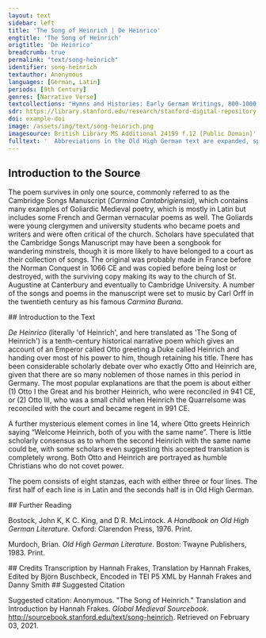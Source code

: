 ```yaml
---
layout: text
sidebar: left
title: 'The Song of Heinrich | De Heinrico'
engtitle: 'The Song of Heinrich'
origtitle: 'De Heinrico'
breadcrumb: true
permalink: "text/song-heinrich"
identifier: song-heinrich
textauthor: Anonymous
languages: [German, Latin]
periods: [9th Century]
genres: [Narrative Verse]
textcollections: "Hymns and Histories: Early German Writings, 800-1000 CE, Writing History: Chronicles, Legends and Anecdotes"
sdr: https://library.stanford.edu/research/stanford-digital-repository 
doi: example-doi 
image: /assets/img/text/song-heinrich.png
imagesource: British Library MS Additional 24199 f.12 [Public Domain]'
fulltext: '  Abbreviations in the Old High German text are expanded, spelling and punctuation otherwise follow the manuscript. De Heinrico The Song of Heinrich Nunc almus assis filius thero euuigero thiernun Now help, kind son of the eternal Virgin, benignus fautor mihi, thaz ig iz cosan muozi my benevolent protector, so that I may tell de quodam duce, themo heron Heinriche, of a certain duke, of Lord Heinrich, qui cum dignitate thero Beiaro riche beuuarode. who governed the realm of Bavaria with honor. Intrans nempe nuntius, then keisar namoda her thus: Once there came a herald, who addressed the emperor thus: ›cur sedes‹ infit ›Otdo. ther unsar keisar guodo “Why are you, our good emperor Otto, still sitting?” he asked. hic adest Heinrich bringit her hera kuniglich. “Heinrich is here, he brings a kingly entourage dignum tibi fore thir seluemo ze sine.‹ that would be worthy of being your own.” Tunc surrexit Otdo, ther unsar keisar guodo, Then Otto stood up, our good emperor, perrexit illi obuiam inde uilo manig man. and went towards him [Heinrich] together with many men et excepit illum mid mihilon eron. And he greeted him [Heinrich] with great honor Primitus quoque dixit: ›uuillicumo Heinrich, First he said: “Welcome, Heinrich, ambo uos equiuoci, bethiu goda endi mi: to both of you with the same name, from both God and me. nec non et socii, uuillicumo sid gi mi.‹ And to your companions, too: you are welcome here.”Literally: 'you are welcome to me'. Dato responso fane Heinriche so scono After the greeting was returned in kind by Heinrich, coniunxere manus. her leida ina in thaz godes hus: they took each other by the hand. He [Otto] lead him to the church: petierunt ambo thero godes genatheno. both sought the grace of God. Oramine facto intfieng ina auer Otdo, After the prayer Otto took him again [by the hand?] duxit in concilium mit michelon eron And lead him with great honor to the council et admisit illi so uuaz so her þar hafode, And granted him everything that he had at his disposal, preter quod regale, thes thir Heinrih ni gerade. except royal prerogative, which Heinrich never coveted. Tunc stetit al thiu sprakha sub firmo Heinriche: So thereafter all counseling was under Heinrich’s stewardship. quicquid Otdo fecit, al geried iz Heinrih: Whatever Otto did, Heinrich advised him so. quicquid ac omisit, ouch geried iz Heinrihc. And whatever Otto did not do, Heinrich advised him so, too. Hic non fuit ullus – thes hafon ig guoda fulleist There was nobody – this has been confirmed nobilibus ac liberis, thaz thid allaz uuar is – to me to be true by both noblemen and freemen – cui non fecisset Heinrich allero rehto gilich. to whom Heinrich would not have served complete justice. '
---
```

## Introduction to the Source 
<p>The poem survives in only one source, commonly referred to as the Cambridge Songs Manuscript (<em>Carmina Cantabrigiensia</em>), which contains many examples of Goliardic Medieval poetry, which is mostly in Latin but includes some French and German vernacular poems as well. The Goliards were young clergymen and university students who became poets and writers and were often critical of the church. Scholars have speculated that the Cambridge Songs Manuscript may have been a songbook for wandering minstrels, though it is more likely to have belonged to a court as their collection of songs. The original was probably made in France before the Norman Conquest in 1066 CE and was copied before being lost or destroyed, with the surviving copy making its way to the church of St. Augustine at Canterbury and eventually to Cambridge University. A number of the songs and poems in the manuscript were set to music by Carl Orff in the twentieth century as his famous <em>Carmina Burana</em>.</p>
## Introduction to the Text 
<p><em>De Heinrico</em> (literally 'of Heinrich', and here translated as 'The Song of Heinrich') is a tenth-century historical narrative poem which gives an account of an Emperor called Otto greeting a Duke called Heinrich and handing over most of his power to him, though retaining his title. There has been considerable scholarly debate over who exactly Otto and Heinrich are, given that there are so many noblemen of those names in this period in Germany. The most popular explanations are that the poem is about either (1) Otto I the Great and his brother Heinrich, who were reconciled in 941 CE, or (2) Otto III, who was a small child when Heinrich the Quarrelsome was reconciled with the court and became regent in 991 CE.</p> <p>A further mysterious element comes in line 14, where Otto greets Heinrich saying “Welcome Heinrich, both of you with the same name”. There is little scholarly consensus as to whom the second Heinrich with the same name could be, with some scholars even suggesting this accepted translation is completely wrong. Both Otto and Heinrich are portrayed as humble Christians who do not covet power. </p> <p>The poem consists of eight stanzas, each with either three or four lines. The first half of each line is in Latin and the seconds half is in Old High German.</p>
## Further Reading 
<p>Bostock, John K, K C. King, and D R. McLintock. <em>A Handbook on Old High German Literature</em>. Oxford: Clarendon Press, 1976. Print.</p> <p>Murdoch, Brian. <em>Old High German Literature</em>. Boston: Twayne Publishers, 1983. Print.</p>
## Credits
Transcription by Hannah Frakes, 
Translation by Hannah Frakes, Edited by Björn Buschbeck, 
Encoded in TEI P5 XML by Hannah Frakes and Danny Smith
## Suggested Citation
<p>Suggested citation: Anonymous.  "The Song of Heinrich." Translation and Introduction by Hannah Frakes. <em>Global Medieval Sourcebook</em>. <a href="http://sourcebook.stanford.edu/text/song-heinrich">http://sourcebook.stanford.edu/text/song-heinrich</a>. Retrieved on February 03, 2021.</p>